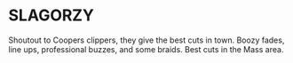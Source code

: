 # SLAGORZY
Shoutout to Coopers clippers, they give the best cuts in town. Boozy fades, line ups, professional buzzes, and some braids. Best cuts in the Mass area.
